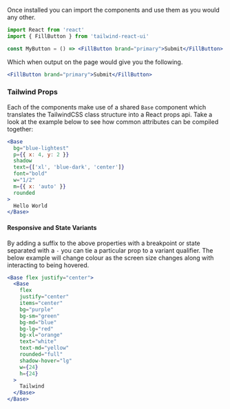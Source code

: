Once installed you can import the components and use them as you would any other.

```jsx static
import React from 'react'
import { FillButton } from 'tailwind-react-ui'

const MyButton = () => <FillButton brand="primary">Submit</FillButton>
```

Which when output on the page would give you the following.

```jsx
<FillButton brand="primary">Submit</FillButton>
```

### Tailwind Props

Each of the components make use of a shared `Base` component which translates the TailwindCSS class structure into a React props api. Take a look at the example below to see how common attributes can be compiled together:

```jsx
<Base
  bg="blue-lightest"
  p={{ x: 4, y: 2 }}
  shadow
  text={['xl', 'blue-dark', 'center']}
  font="bold"
  w="1/2"
  m={{ x: 'auto' }}
  rounded
>
  Hello World
</Base>
```

#### Responsive and State Variants

By adding a suffix to the above properties with a breakpoint or state separated with a `-` you can tie a particular prop to a variant qualifier. The below example will change colour as the screen size changes along with interacting to being hovered.

```jsx
<Base flex justify="center">
  <Base
    flex
    justify="center"
    items="center"
    bg="purple"
    bg-sm="green"
    bg-md="blue"
    bg-lg="red"
    bg-xl="orange"
    text="white"
    text-md="yellow"
    rounded="full"
    shadow-hover="lg"
    w={24}
    h={24}
  >
    Tailwind
  </Base>
</Base>
```
